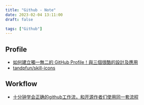 ```yaml
---
title: "Github - Note"
date: 2023-02-04 13:11:00
draft: false

tags: ["Github"]
---
```


## Profile
- [如何建立獨一無二的 GitHub Profile！與三個很酷的設計及應用](https://medium.com/starbugs/%E5%A6%82%E4%BD%95%E5%BB%BA%E7%AB%8B%E7%8D%A8%E4%B8%80%E7%84%A1%E4%BA%8C%E7%9A%84-github-profile-%E8%88%87%E4%B8%89%E5%80%8B%E5%BE%88%E9%85%B7%E7%9A%84%E8%A8%AD%E8%A8%88%E5%8F%8A%E6%87%89%E7%94%A8-ef1cbb4b42c1)
- [tandpfun/skill-icons](https://github.com/tandpfun/skill-icons#readme)

<!-- - [GitHub上 | 塞萊克](https://seleck.cc/tag/github/) -->

## Workflow
- [十分钟学会正确的github工作流，和开源作者们使用同一套流程](https://www.youtube.com/watch?v=uj8hjLyEBmU)












